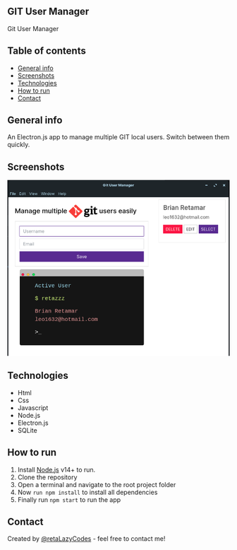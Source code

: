 ## GIT User Manager

Git User Manager

## Table of contents

- [General info](#general-info)
- [Screenshots](#screenshots)
- [Technologies](#technologies)
- [How to run](#how-to-run)
- [Contact](#contact)

## General info

An Electron.js app to manage multiple GIT local users. Switch between them quickly.

## Screenshots

![project screenshot](./src/ui/assets/capture.png)

## Technologies

- Html
- Css
- Javascript
- Node.js
- Electron.js
- SQLite

## How to run

1. Install [Node.js](https://nodejs.org/) v14+ to run.
2. Clone the repository
3. Open a terminal and navigate to the root project folder
4. Now ```run npm install``` to install all dependencies
5. Finally run ```npm start``` to run the app

## Contact

Created by [@retaLazyCodes](https://github.com/retaLazyCodes) - feel free to contact me!
